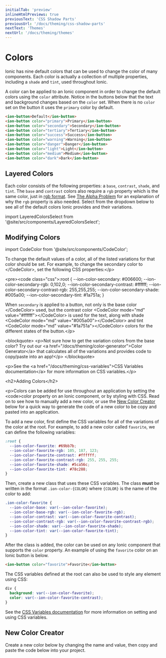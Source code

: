 ```yaml
---
initialTab: 'preview'
inlineHtmlPreviews: true
previousText: 'CSS Shadow Parts'
previousUrl: '/docs/theming/css-shadow-parts'
nextText: 'Themes'
nextUrl: '/docs/theming/themes'
---
```


# Colors

Ionic has nine default colors that can be used to change the color of many components. Each color is actually a collection of multiple properties, including a `shade` and `tint`, used throughout Ionic.

A color can be applied to an Ionic component in order to change the default colors using the `color` attribute. Notice in the buttons below that the text and background changes based on the `color` set. When there is no `color` set on the button it uses the `primary` color by default.

```html
<ion-button>Default</ion-button>
<ion-button color="primary">Primary</ion-button>
<ion-button color="secondary">Secondary</ion-button>
<ion-button color="tertiary">Tertiary</ion-button>
<ion-button color="success">Success</ion-button>
<ion-button color="warning">Warning</ion-button>
<ion-button color="danger">Danger</ion-button>
<ion-button color="light">Light</ion-button>
<ion-button color="medium">Medium</ion-button>
<ion-button color="dark">Dark</ion-button>
```

## Layered Colors

Each color consists of the following properties: a `base`, `contrast`, `shade`, and `tint`. The `base` and `contrast` colors also require a `rgb` property which is the same color, just in <a href="https://developer.mozilla.org/en-US/docs/Glossary/RGB" target="_blank">rgb format</a>. See [The Alpha Problem](./advanced#the-alpha-problem) for an explanation of why the `rgb` property is also needed. Select from the dropdown below to see all of the default colors Ionic provides and their variations.

import LayeredColorsSelect from '@site/src/components/LayeredColorsSelect';

<LayeredColorsSelect />

## Modifying Colors

import CodeColor from '@site/src/components/CodeColor';

To change the default values of a color, all of the listed variations for that color should be set. For example, to change the secondary color to <CodeColor mode="md" value="#006600">&lt;/CodeColor>, set the following CSS properties:&lt;/p>

&lt;pre>&lt;code class="css">:root {
--ion-color-secondary: #006600;
--ion-color-secondary-rgb: 0,102,0;
--ion-color-secondary-contrast: #ffffff;
--ion-color-secondary-contrast-rgb: 255,255,255;
--ion-color-secondary-shade: #005a00;
--ion-color-secondary-tint: #1a751a;
}
</code></pre>

When `secondary` is applied to a button, not only is the base color <CodeColor mode="md" value="#006600">&lt;/CodeColor> used, but the contrast color &lt;CodeColor mode="md" value="#ffffff">&lt;/CodeColor> is used for the text, along with shade &lt;CodeColor mode="md" value="#005a00">&lt;/CodeColor> and tint &lt;CodeColor mode="md" value="#1a751a">&lt;/CodeColor> colors for the different states of the button.&lt;/p>

&lt;blockquote>
&lt;p>Not sure how to get the variation colors from the base color? Try out our &lt;a href="/docs/theming/color-generator">Color Generator&lt;/a> that calculates all of the variations and provides code to copy/paste into an app!&lt;/p>
&lt;/blockquote>

&lt;p>See the &lt;a href="/docs/theming/css-variables">CSS Variables documentation&lt;/a> for more information on CSS variables.&lt;/p>

&lt;h2>Adding Colors&lt;/h2>

&lt;p>Colors can be added for use throughout an application by setting the &lt;code>color</code> property on an Ionic component, or by styling with CSS. Read on to see how to manually add a new color, or use the [New Color Creator](#new-color-creator) below for a quick way to generate the code of a new color to be copy and pasted into an application.

To add a new color, first define the CSS variables for all of the variations of the color at the root. For example, to add a new color called `favorite`, we can define the following variables:

```css
:root {
  --ion-color-favorite: #69bb7b;
  --ion-color-favorite-rgb: 105, 187, 123;
  --ion-color-favorite-contrast: #ffffff;
  --ion-color-favorite-contrast-rgb: 255, 255, 255;
  --ion-color-favorite-shade: #5ca56c;
  --ion-color-favorite-tint: #78c288;
}
```

Then, create a new class that uses these CSS variables. The class **must** be written in the format `.ion-color-{COLOR}` where `{COLOR}` is the name of the color to add:

```css
.ion-color-favorite {
  --ion-color-base: var(--ion-color-favorite);
  --ion-color-base-rgb: var(--ion-color-favorite-rgb);
  --ion-color-contrast: var(--ion-color-favorite-contrast);
  --ion-color-contrast-rgb: var(--ion-color-favorite-contrast-rgb);
  --ion-color-shade: var(--ion-color-favorite-shade);
  --ion-color-tint: var(--ion-color-favorite-tint);
}
```

After the class is added, the color can be used on any Ionic component that supports the `color` property. An example of using the `favorite` color on an Ionic button is below.

```html
<ion-button color="favorite">Favorite</ion-button>
```

The CSS variables defined at the root can also be used to style any element using CSS:

```css
div {
  background: var(--ion-color-favorite);
  color: var(--ion-color-favorite-contrast);
}
```

See the [CSS Variables documentation](/docs/theming/css-variables) for more information on setting and using CSS variables.

## New Color Creator

Create a new color below by changing the name and value, then copy and paste the code below into your project.

<new-color-generator mode="md" no-prerender></new-color-generator>
